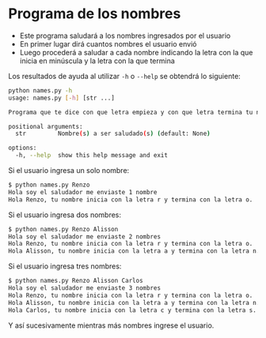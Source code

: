 # Programa de los nombres
- Este programa saludará a los nombres ingresados por el usuario
- En primer lugar dirá cuantos nombres el usuario envió
- Luego procederá a saludar a cada nombre indicando la letra con la que inicia en minúscula y la letra con la que termina

Los resultados de ayuda al utilizar `-h` o `--help` se obtendrá lo siguiente:
```bash
python names.py -h
usage: names.py [-h] [str ...]

Programa que te dice con que letra empieza y con que letra termina tu nombre

positional arguments:
  str         Nombre(s) a ser saludado(s) (default: None)

options:
  -h, --help  show this help message and exit
```

Si el usuario ingresa un solo nombre:
```bash
$ python names.py Renzo
Hola soy el saludador me enviaste 1 nombre
Hola Renzo, tu nombre inicia con la letra r y termina con la letra o.
```

Si el usuario ingresa dos nombres:
```bash
$ python names.py Renzo Alisson
Hola soy el saludador me enviaste 2 nombres
Hola Renzo, tu nombre inicia con la letra r y termina con la letra o.
Hola Alisson, tu nombre inicia con la letra a y termina con la letra n.
```

Si el usuario ingresa tres nombres:
```bash
$ python names.py Renzo Alisson Carlos
Hola soy el saludador me enviaste 3 nombres
Hola Renzo, tu nombre inicia con la letra r y termina con la letra o.
Hola Alisson, tu nombre inicia con la letra a y termina con la letra n.
Hola Carlos, tu nombre inicia con la letra c y termina con la letra s.
```

Y así sucesivamente mientras más nombres ingrese el usuario.